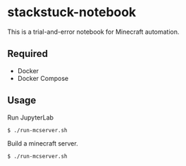 # stackstuck-notebook

This is a trial-and-error notebook for Minecraft automation. 

## Required

* Docker
* Docker Compose

## Usage

Run JupyterLab

```sh
$ ./run-mcserver.sh
```

Build a minecraft server.

```sh
$ ./run-mcserver.sh
```
